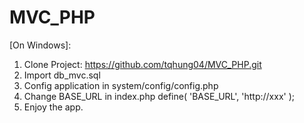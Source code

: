 # MVC_PHP 
[On Windows]:
1. Clone Project: https://github.com/tqhung04/MVC_PHP.git
2. Import db_mvc.sql
3. Config application in system/config/config.php
4. Change BASE_URL in index.php
	define( 'BASE_URL', 'http://xxx' );
5. Enjoy the app.